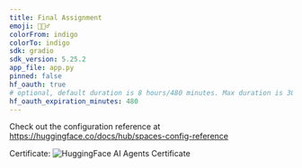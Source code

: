 ```yaml
---
title: Final Assignment
emoji: 🕵🏻‍♂️
colorFrom: indigo
colorTo: indigo
sdk: gradio
sdk_version: 5.25.2
app_file: app.py
pinned: false
hf_oauth: true
# optional, default duration is 8 hours/480 minutes. Max duration is 30 days/43200 minutes.
hf_oauth_expiration_minutes: 480
---
```


Check out the configuration reference at https://huggingface.co/docs/hub/spaces-config-reference

Certificate: ![HuggingFace AI Agents Certificate](https://cdn-uploads.huggingface.co/production/uploads/noauth/S8wmADY7t9Q1Bw2RcsddQ.webp)
